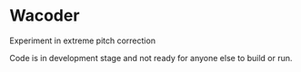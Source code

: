 Wacoder
=======

Experiment in extreme pitch correction

Code is in development stage and not ready for anyone else to build or run.
